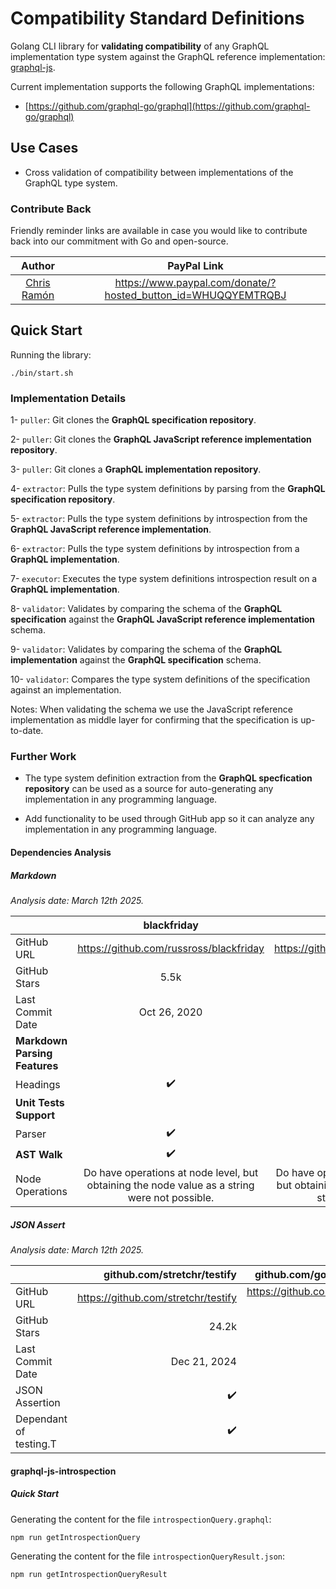 # Compatibility Standard Definitions

Golang CLI library for **validating compatibility** of any GraphQL implementation type system against the GraphQL reference implementation: [graphql-js](https://github.com/graphql/graphql-js).

Current implementation supports the following GraphQL implementations:
- [https://github.com/graphql-go/graphql](https://github.com/graphql-go/graphql)

## Use Cases

- Cross validation of compatibility between implementations of the GraphQL type system.

### Contribute Back

Friendly reminder links are available in case you would like to contribute back into our commitment with Go and open-source.

| Author        |  PayPal Link  |
|:-------------:|:-------------:|
| [Chris Ramón](https://github.com/chris-ramon) | https://www.paypal.com/donate/?hosted_button_id=WHUQQYEMTRQBJ |

## Quick Start

Running the library:

```
./bin/start.sh
```

### Implementation Details


1- `puller`: Git clones the **GraphQL specification repository**.

2- `puller`: Git clones the **GraphQL JavaScript reference implementation repository**.

3- `puller`: Git clones a **GraphQL implementation repository**.

4- `extractor`: Pulls the type system definitions by parsing from the **GraphQL specification repository**.

5- `extractor`: Pulls the type system definitions by introspection from the **GraphQL JavaScript reference implementation**.

6- `extractor`: Pulls the type system definitions by introspection from a **GraphQL implementation**.

7- `executor`: Executes the type system definitions introspection result on a **GraphQL implementation**.

8- `validator`: Validates by comparing the schema of the **GraphQL specification** against the **GraphQL JavaScript reference implementation** schema.

9- `validator`: Validates by comparing the schema of the **GraphQL implementation** against the **GraphQL specification** schema.

10- `validator`: Compares the type system definitions of the specification against an implementation.


Notes: When validating the schema we use the JavaScript reference implementation as middle layer for confirming that the specification is up-to-date. 

### Further Work

- The type system definition extraction from the **GraphQL specfication repository** can be used as a source for auto-generating any implementation in any programming language.

- Add functionality to be used through GitHub app so it can analyze any implementation in any programming language.


#### Dependencies Analysis

##### Markdown

_Analysis date: March 12th 2025._

|               | blackfriday | goldmark | go/doc/comment |
| :---------------- | :------: | ----: |----: |
| GitHub URL        |   https://github.com/russross/blackfriday   | https://github.com/yuin/goldmark | https://pkg.go.dev/go/doc/comment |
| GitHub Stars           |   5.5k   | 3.9k | 126k |
| Last Commit Date           |   Oct 26, 2020   | Feb 18, 2025 | Apr 11, 2022 |
| **Markdown Parsing Features** |      |  | |
| Headings |   ✔️   | ✔️ | ✔️ |
| **Unit Tests Support** |      |  | |
| Parser |   ✔️   | ✔️ | ✔️ |
| **AST Walk** |   ✔️   | ✔️ | ✔️ | 
| Node Operations | Do have operations at node level, but obtaining the node value as a string were not possible. | Do have operations at node level, but obtaining the node value as a string were not possible. | Do have operations at node level, and it is possible to obtain the node value. |

##### JSON Assert

_Analysis date: March 12th 2025._

|               | github.com/stretchr/testify | github.com/google/go-cmp |
| :---------------- | ----: | ----: |
| GitHub URL        |  https://github.com/stretchr/testify | https://github.com/google/go-cmp |
| GitHub Stars           |   24.2k | 4.3k |
| Last Commit Date           |   Dec 21, 2024 | Jan 14, 2025 |
| JSON Assertion |  ✔️ | ✔️ |
| Dependant of testing.T | ✔️ | ❌ |


#### graphql-js-introspection

##### Quick Start

Generating the content for the file `introspectionQuery.graphql`:
```
npm run getIntrospectionQuery
```

Generating the content for the file `introspectionQueryResult.json`:
```
npm run getIntrospectionQueryResult
```
